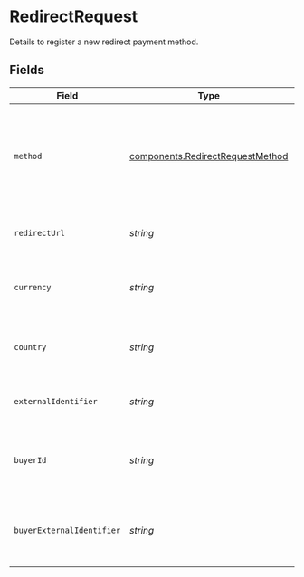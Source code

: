 # RedirectRequest

Details to register a new redirect payment method.


## Fields

| Field                                                                                                                                                                           | Type                                                                                                                                                                            | Required                                                                                                                                                                        | Description                                                                                                                                                                     | Example                                                                                                                                                                         |
| ------------------------------------------------------------------------------------------------------------------------------------------------------------------------------- | ------------------------------------------------------------------------------------------------------------------------------------------------------------------------------- | ------------------------------------------------------------------------------------------------------------------------------------------------------------------------------- | ------------------------------------------------------------------------------------------------------------------------------------------------------------------------------- | ------------------------------------------------------------------------------------------------------------------------------------------------------------------------------- |
| `method`                                                                                                                                                                        | [components.RedirectRequestMethod](../../models/components/redirectrequestmethod.md)                                                                                            | :heavy_check_mark:                                                                                                                                                              | The method to use, this can be any of the methods that<br/>support redirect requests.<br/><br/>When storing a new payment method, only `gocardless` and `stripedd`<br/>are currently supported. | paypal                                                                                                                                                                          |
| `redirectUrl`                                                                                                                                                                   | *string*                                                                                                                                                                        | :heavy_check_mark:                                                                                                                                                              | The redirect URL to redirect a buyer to after they have authorized their<br/>transaction.                                                                                       | https://example.com/callback                                                                                                                                                    |
| `currency`                                                                                                                                                                      | *string*                                                                                                                                                                        | :heavy_check_mark:                                                                                                                                                              | The ISO-4217 currency code to use this payment method for. This is<br/>used to select the payment service to use.                                                               | USD                                                                                                                                                                             |
| `country`                                                                                                                                                                       | *string*                                                                                                                                                                        | :heavy_check_mark:                                                                                                                                                              | The 2-letter ISO code of the country to use this payment method for.<br/>This is used to select the payment service to use.                                                     | US                                                                                                                                                                              |
| `externalIdentifier`                                                                                                                                                            | *string*                                                                                                                                                                        | :heavy_minus_sign:                                                                                                                                                              | An external identifier that can be used to match the account against your own records.                                                                                          | account-23423423                                                                                                                                                                |
| `buyerId`                                                                                                                                                                       | *string*                                                                                                                                                                        | :heavy_minus_sign:                                                                                                                                                              | The ID of the buyer to associate this payment method to. If this field is<br/>provided then the `buyer_external_identifier` field needs to be unset.                            | fe26475d-ec3e-4884-9553-f7356683f7f9                                                                                                                                            |
| `buyerExternalIdentifier`                                                                                                                                                       | *string*                                                                                                                                                                        | :heavy_minus_sign:                                                                                                                                                              | The `external_identifier` of the buyer to associate this payment method<br/>to. If this field is provided then the `buyer_id` field<br/>needs to be unset.                      | user-789123                                                                                                                                                                     |